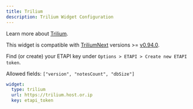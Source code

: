 ```yaml
---
title: Trilium
description: Trilium Widget Configuration
---
```


Learn more about [Trilium](https://github.com/TriliumNext/Notes).

This widget is compatible with [TriliumNext](https://github.com/TriliumNext/Notes) versions >= [v0.94.0](https://github.com/TriliumNext/Notes/releases/tag/v0.94.0).

Find (or create) your ETAPI key under `Options > ETAPI > Create new ETAPI token`.

Allowed fields: `["version", "notesCount", "dbSize"]`

```yaml
widget:
  type: trilium
  url: https://trilium.host.or.ip
  key: etapi_token
```

